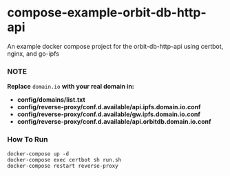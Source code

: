 # compose-example-orbit-db-http-api
An example docker compose project for the orbit-db-http-api using certbot, nginx, and go-ipfs

### **NOTE** ###

**Replace** `domain.io` **with your real domain in:**
 - **config/domains/list.txt**
 - **config/reverse-proxy/conf.d.available/api.ipfs.domain.io.conf**
 - **config/reverse-proxy/conf.d.available/gw.ipfs.domain.io.conf**
 - **config/reverse-proxy/conf.d.available/api.orbitdb.domain.io.conf**

### How To Run ###

```
docker-compose up -d
docker-compose exec certbot sh run.sh
docker-compose restart reverse-proxy
```
